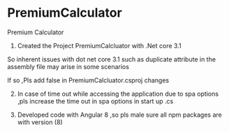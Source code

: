 # PremiumCalculator
Premium Calculator


1) Created the Project PremiumCalcluator with .Net core 3.1 

So inherent issues with dot net core 3.1  such as duplicate attribute in the assembly file may arise in some scenarios 

If so ,Pls add <GenerateAssemblyInfo>false</GenerateAssemblyInfo> in PremiumCalcluator.csproj changes 

2) In case of time out while accessing the application due to spa options ,pls increase the time out in spa options in start up .cs

3) Developed code with Angular 8 ,so pls male sure all npm packages  are with version (8)
